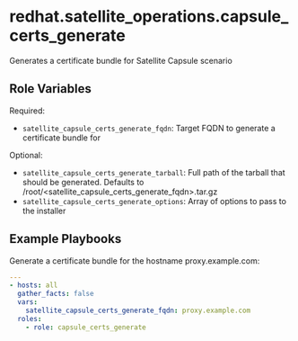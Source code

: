 redhat.satellite_operations.capsule_certs_generate
==================================================

Generates a certificate bundle for Satellite Capsule scenario

Role Variables
--------------

Required:

- `satellite_capsule_certs_generate_fqdn`: Target FQDN to generate a certificate bundle for

Optional:

- `satellite_capsule_certs_generate_tarball`: Full path of the tarball that should be generated. Defaults to /root/<satellite_capsule_certs_generate_fqdn>.tar.gz
- `satellite_capsule_certs_generate_options`: Array of options to pass to the installer

Example Playbooks
-----------------

Generate a certificate bundle for the hostname proxy.example.com:

```yaml
---
- hosts: all
  gather_facts: false
  vars:
    satellite_capsule_certs_generate_fqdn: proxy.example.com
  roles:
    - role: capsule_certs_generate
```
